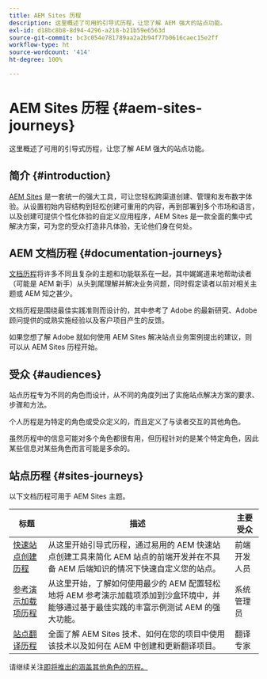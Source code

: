 ```yaml
---
title: AEM Sites 历程
description: 这里概述了可用的引导式历程，让您了解 AEM 强大的站点功能。
exl-id: d18bc8b8-8d94-4296-a218-b21b59e6563d
source-git-commit: bc3c054e781789aa2a2b94f77b0616caec15e2ff
workflow-type: ht
source-wordcount: '414'
ht-degree: 100%

---
```


# AEM Sites 历程 {#aem-sites-journeys}

这里概述了可用的引导式历程，让您了解 AEM 强大的站点功能。

## 简介 {#introduction}

[AEM Sites](https://business.adobe.com/products/experience-manager/sites/aem-sites.html) 是一套统一的强大工具，可让您轻松跨渠道创建、管理和发布数字体验。从设置初始内容结构到轻松创建可重用的内容，再到部署到多个市场和语言，以及创建可提供个性化体验的自定义应用程序，AEM Sites 是一款全面的集中式解决方案，可为您的受众打造非凡体验，无论他们身在何处。

## AEM 文档历程 {#documentation-journeys}

[文档历程](/help/journey-documentation/documentation-journeys.md)将许多不同且复杂的主题和功能联系在一起，其中娓娓道来地帮助读者（可能是 AEM 新手）从头到尾理解并解决业务问题，同时假定读者以前对相关主题或 AEM 知之甚少。

文档历程是围绕最佳实践准则而设计的，其中参考了 Adobe 的最新研究、Adobe 顾问提供的成熟实施经验以及客户项目产生的反馈。

如果您想了解 Adobe 就如何使用 AEM Sites 解决站点业务案例提出的建议，则可以从 AEM Sites 历程开始。

## 受众 {#audiences}

站点历程专为不同的角色而设计，从不同的角度列出了实施站点解决方案的要求、步骤和方法。

个人历程是为特定的角色或受众定义的，而且定义了与读者交互的其他角色。

虽然历程中的信息可能对多个角色都很有用，但历程针对的是某个特定角色，因此某些信息对某些角色而言可能是多余的。

## 站点历程 {#sites-journeys}

以下文档历程可用于 AEM Sites 主题。

| 标题 | 描述 | 主要受众 |
|---|---|---|
| [快速站点创建历程](/help/journey-sites/quick-site/overview.md) | 从这里开始引导式历程，通过易用的 AEM 快速站点创建工具来简化 AEM 站点的前端开发并在不具备 AEM 后端知识的情况下快速自定义您的站点。 | 前端开发人员 |
| [参考演示加载项历程](/help/journey-sites/demos-add-on/overview.md) | 从这里开始，了解如何使用最少的 AEM 配置轻松地将 AEM 参考演示加载项添加到沙盒环境中，并能够通过基于最佳实践的丰富示例测试 AEM 的强大功能。 | 系统管理员 |
| [站点翻译历程](/help/journey-sites/translation/overview.md) | 全面了解 AEM Sites 技术、如何在您的项目中使用该技术以及如何在 AEM 中创建和更新翻译项目。 | 翻译专家 |

请继续关注[即将推出的涵盖其他角色的历程。](/help/journey-documentation/documentation-journeys.md#journeys)
